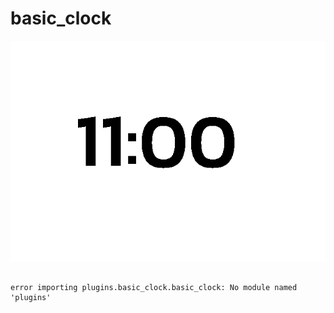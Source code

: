 # basic_clock
![sample image for plugin basic_clock](./basic_clock_sample.png)
```
 
error importing plugins.basic_clock.basic_clock: No module named 'plugins'
```

